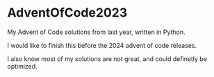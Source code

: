 # AdventOfCode2023
My Advent of Code solutions from last year, written in Python. 

I would like to finish this before the 2024 advent of code releases.

I also know most of my solutions are not great, and could definetly be optimized.
